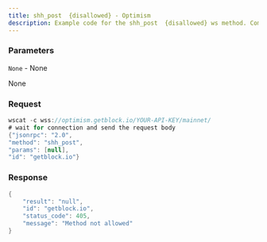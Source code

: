 ```yaml
---
title: shh_post  {disallowed} - Optimism
description: Example code for the shh_post  {disallowed} ws method. Сomplete guide on how to use shh_post  {disallowed} ws in GetBlock.io Web3 documentation.
---
```


### Parameters


`None` - None

None

### Request

``` java
wscat -c wss://optimism.getblock.io/YOUR-API-KEY/mainnet/ 
# wait for connection and send the request body 
{"jsonrpc": "2.0",
"method": "shh_post",
"params": [null],
"id": "getblock.io"}
```

###  Response

``` java
{
    "result": "null",
    "id": "getblock.io",
    "status_code": 405,
    "message": "Method not allowed"
}
```

